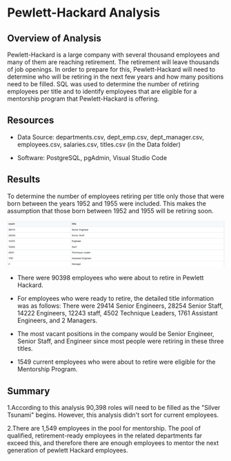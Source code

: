 # Pewlett-Hackard Analysis

## Overview of Analysis

Pewlett-Hackard is a large company with several thousand employees and many of them are reaching retirement. The retirement will leave thousands of job openings. In order to prepare for this, Pewlett-Hackard will need to determine who will be retiring in the next few years and how many positions need to be filled. SQL was used to determine the number of retiring employees per title and to identify employees that are eligible for a mentorship program that Pewlett-Hackard is offering.

## Resources

- Data Source: departments.csv, dept_emp.csv, dept_manager.csv, employees.csv, salaries.csv, titles.csv (in the Data folder)

- Software: PostgreSQL, pgAdmin, Visual Studio Code

## Results

To determine the number of employees retiring per title only those that were born between the years 1952 and 1955 were included. This makes the assumption that those born between 1952 and 1955 will be retiring soon.

![Retiring Titles](https://github.com/albertomontilla17/Pewlett-Hackard-Analysis/blob/main/Data/retiring_titles.png)

- There were 90398 employees who were about to retire in Pewlett Hackard.

- For employees who were ready to retire, the detailed title information was as follows: There were 29414 Senior Engineers, 28254 Senior Staff, 14222 Engineers, 12243 staff, 4502 Technique Leaders, 1761 Assistant Engineers, and 2 Managers.

- The most vacant positions in the company would be Senior Engineer, Senior Staff, and Engineer since most people were retiring in these three titles.

- 1549 current employees who were about to retire were eligible for the Mentorship Program.

## Summary

1.According to this analysis 90,398 roles will need to be filled as the "Silver Tsunami" begins. However, this analysis didn't sort for current employees.

2.There are 1,549 employees in the pool for mentorship. The pool of qualified, retirement-ready employees in the related departments far exceed this, and therefore there are enough employees to mentor the next generation of pewlett Hackard employees.

